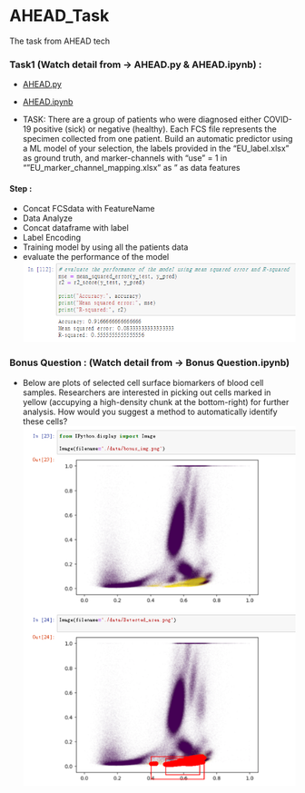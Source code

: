 # AHEAD_Task
The task from AHEAD tech


### Task1 (Watch detail from -> AHEAD.py & AHEAD.ipynb) :
- [AHEAD.py ](https://github.com/wcsodw1/AHEAD_Task/blob/main/AHEAD.py)
- [AHEAD.ipynb](https://github.com/wcsodw1/AHEAD_Task/blob/main/AHEAD.ipynb)

- TASK: There are a group of patients who were diagnosed either COVID-19 positive (sick) or negative (healthy). Each FCS file represents the specimen collected from one patient. Build an automatic predictor using a ML model of your selection, the labels provided in the “EU_label.xlsx” as ground truth, and marker-channels with “use” = 1 in “”EU_marker_channel_mapping.xlsx” as ” as data features

#### Step : 
- Concat FCSdata with FeatureName
- Data Analyze
- Concat dataframe with label 
- Label Encoding
- Training model by using all the patients data
- evaluate the performance of the model
![alt text](./data/result.png)

### Bonus Question :  (Watch detail from -> Bonus Question.ipynb)
- Below are plots of selected cell surface biomarkers of blood cell samples. Researchers are interested in picking out cells marked in yellow (accupying a high-density chunk at the bottom-right) for further analysis. How would you suggest a method to automatically identify these cells?
![Alt text](./data/bonus_result.png) 